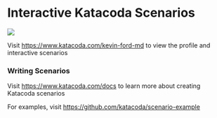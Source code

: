 # Interactive Katacoda Scenarios

[![](http://shields.katacoda.com/katacoda/kevin-ford-md/count.svg)](https://www.katacoda.com/kevin-ford-md "Get your profile on Katacoda.com")

Visit https://www.katacoda.com/kevin-ford-md to view the profile and interactive scenarios

### Writing Scenarios
Visit https://www.katacoda.com/docs to learn more about creating Katacoda scenarios

For examples, visit https://github.com/katacoda/scenario-example
